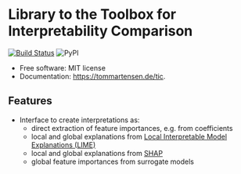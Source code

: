 # Library to the Toolbox for Interpretability Comparison

[![Build Status](https://travis-ci.org/tommartensen/tic.svg?branch=master)](https://travis-ci.org/tommartensen/tic)
![PyPI](https://img.shields.io/pypi/v/tic)

* Free software: MIT license
* Documentation: https://tommartensen.de/tic.

## Features

* Interface to create interpretations as:
  * direct extraction of feature importances, e.g. from coefficients
  * local and global explanations from [Local Interpretable Model Explanations (LIME)](https://github.com/marcotcr/lime)
  * local and global explanations from [SHAP](https://github.com/slundberg/shap)
  * global feature importances from surrogate models
